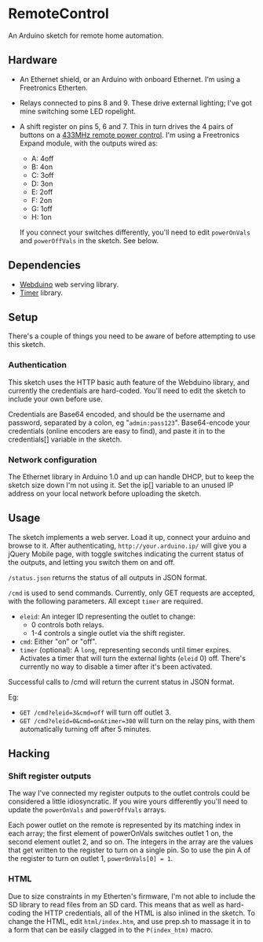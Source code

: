 # RemoteControl

An Arduino sketch for remote home automation.

## Hardware

* An Ethernet shield, or an Arduino with onboard Ethernet. I'm using
  a Freetronics Etherten.
* Relays connected to pins 8 and 9. These drive external lighting;
  I've got mine switching some LED ropelight.
* A shift register on pins 5, 6 and 7. This in turn drives the 4
  pairs of buttons on a [433MHz remote power control](http://hardy.dropbear.id.au/blog/2012/08/jackson-pt9723-remote-power-control-and-arduino).
  I'm using a Freetronics Expand module, with the outputs wired as:
  * A: 4off
  * B: 4on
  * C: 3off
  * D: 3on
  * E: 2off
  * F: 2on
  * G: 1off
  * H: 1on

  If you connect your switches differently, you'll need to edit
  `powerOnVals` and `powerOffVals` in the sketch. See below.
  
## Dependencies

* [Webduino](http://github.com/sirleech/Webduino/) web serving library.
* [Timer](https://github.com/JChristensen/Timer/) library.

## Setup

There's a couple of things you need to be aware of before attempting to
use this sketch.

### Authentication

This sketch uses the HTTP basic auth feature of the Webduino library,
and currently the credentials are hard-coded. You'll need to edit the
sketch to include your own before use.

Credentials are Base64 encoded, and should be the username and password,
separated by a colon, eg "`admin:pass123`". Base64-encode your credentials
(online encoders are easy to find), and paste it in to the credentials[]
variable in the sketch.

### Network configuration

The Ethernet library in Arduino 1.0 and up can handle DHCP, but to
keep the sketch size down I'm not using it. Set the ip[] variable to
an unused IP address on your local network before uploading the sketch.

## Usage

The sketch implements a web server. Load it up, connect your arduino
and browse to it. After authenticating, `http://your.arduino.ip/` will
give you a jQuery Mobile page, with toggle switches indicating the
current status of the outputs, and letting you switch them on and off.

`/status.json` returns the status of all outputs in JSON format.

`/cmd` is used to send commands. Currently, only GET requests are
accepted, with the following parameters. All except `timer` are
required.

* `eleid`: An integer ID representing the outlet to change:
  * 0 controls both relays.
  * 1-4 controls a single outlet via the shift register.
* `cmd`: Either "on" or "off".
* `timer` (optional): A `long`, representing seconds until timer expires.
  Activates a timer that will turn the external lights (`eleid` 0) off.
  There's currently no way to disable a timer after it's been activated.

Successful calls to /cmd will return the current status in JSON format.

Eg:
* `GET /cmd?eleid=3&cmd=off` will turn off outlet 3.
* `GET /cmd?eleid=0&cmd=on&timer=300` will turn on the relay pins, with
them automatically turning off after 5 minutes.

## Hacking

### Shift register outputs

The way I've connected my register outputs to the outlet controls could
be considered a little idiosyncratic. If you wire yours differently you'll
need to update the `powerOnVals` and `powerOffVals` arrays.

Each power outlet on the remote is represented by its matching index in
each array; the first element of powerOnVals switches outlet 1 on, the
second element outlet 2, and so on. The integers in the array are the
values that get written to the register to turn on a single pin. So to
use the pin A of the register to turn on outlet 1, `powerOnVals[0] = 1`.

### HTML

Due to size constraints in my Etherten's firmware, I'm not able to
include the SD library to read files from an SD card. This means that
as well as hard-coding the HTTP credentials, all of the HTML is also
inlined in the sketch. To change the HTML, edit `html/index.htm`, and
use prep.sh to massage it in to a form that can be easily clagged in
to the `P(index_htm)` macro.
